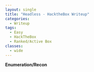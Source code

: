 ```yaml
---
layout: single
title: "Headless - HacktheBox Writeup"
categories:
  - Writeup
tags:
  - Easy
  - HackTheBox
  - Ranked/Active Box
classes:
  - wide
---
```



**Enumeration/Recon**


